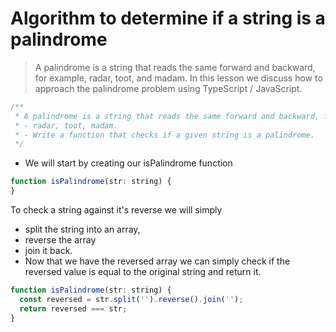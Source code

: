 # Algorithm to determine if a string is a palindrome
> A palindrome is a string that reads the same forward and backward, for example, radar, toot, and madam. In this lesson we discuss how to approach the palindrome problem using TypeScript / JavaScript.

```js
/**
 * A palindrome is a string that reads the same forward and backward, for example, 
 * - radar, toot, madam.
 * - Write a function that checks if a given string is a palindrome.
 */
```

* We will start by creating our isPalindrome function 

```js
function isPalindrome(str: string) {
}
```

To check a string against it's reverse we will simply
* split the string into an array, 
* reverse the array
* join it back.
* Now that we have the reversed array we can simply check if the reversed value is equal to the original string and return it.
```js
function isPalindrome(str: string) {
  const reversed = str.split('').reverse().join('');
  return reversed === str;
}
```